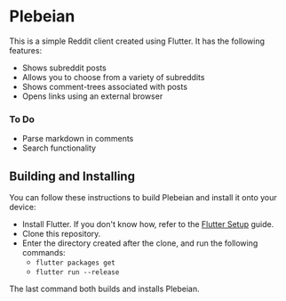 # Plebeian

This is a simple Reddit client created using Flutter. It has the following features:

- Shows subreddit posts
- Allows you to choose from a variety of subreddits
- Shows comment-trees associated with posts
- Opens links using an external browser

### To Do

- Parse markdown in comments
- Search functionality

## Building and Installing

You can follow these instructions to build Plebeian and install it onto your device:

* Install Flutter. If you don't know how, refer to the [Flutter Setup](https://flutter.io/setup/) guide.
* Clone this repository.
* Enter the directory created after the clone, and run the following commands:
  * `flutter packages get`
  * `flutter run --release`

The last command both builds and installs Plebeian.
